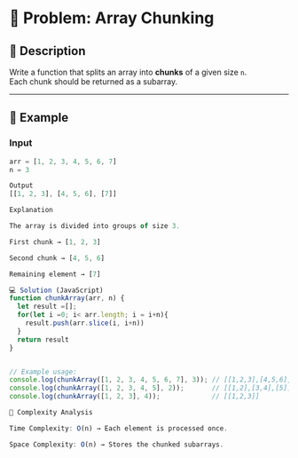 # 📝 Problem: Array Chunking

## 📌 Description
Write a function that splits an array into **chunks** of a given size `n`.  
Each chunk should be returned as a subarray.

---

## 🎯 Example

### Input
```javascript
arr = [1, 2, 3, 4, 5, 6, 7]
n = 3

Output
[[1, 2, 3], [4, 5, 6], [7]]

Explanation

The array is divided into groups of size 3.

First chunk → [1, 2, 3]

Second chunk → [4, 5, 6]

Remaining element → [7]

💻 Solution (JavaScript)
function chunkArray(arr, n) {
  let result =[];
  for(let i =0; i< arr.length; i = i+n){
    result.push(arr.slice(i, i+n))
  }
  return result
}


// Example usage:
console.log(chunkArray([1, 2, 3, 4, 5, 6, 7], 3)); // [[1,2,3],[4,5,6],[7]]
console.log(chunkArray([1, 2, 3, 4, 5], 2));       // [[1,2],[3,4],[5]]
console.log(chunkArray([1, 2, 3], 4));             // [[1,2,3]]

🧩 Complexity Analysis

Time Complexity: O(n) → Each element is processed once.

Space Complexity: O(n) → Stores the chunked subarrays.
